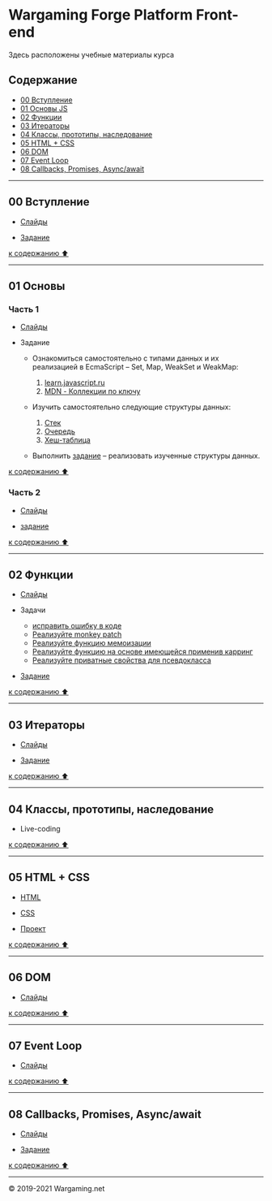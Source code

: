 # Wargaming Forge Platform Front-end

Здесь расположены учебные материалы курса


## Содержание

- [00 Вступление](#00-вступление)
- [01 Основы JS](#01-основы)
- [02 Функции](#02-функции)
- [03 Итераторы](#03-итераторы)
- [04 Классы, прототипы, наследование](#04-классы-прототипы-наследование)
- [05 HTML + CSS](#05-html-+-css)
- [06 DOM](#06-dom)
- [07 Event Loop](#07-event-loop)
- [08 Callbacks, Promises, Async/await](#08-callbacks-promises-async/await)

----

## 00 Вступление

- [Слайды](https://wgnet.github.io/wgforge_platform_frontend_course/00_introduction/)

- [Задание](https://github.com/wgnet/wgforge_platform_frontend_course/tree/master/00_introduction/practice)

[к содержанию ⬆️](#содержание)

----

## 01 Основы

### Часть 1

- [Слайды](https://wgnet.github.io/wgforge_platform_frontend_course/01_basics_part_1/)


- Задание

    * Ознакомиться самостоятельно с типами данных и их реализацией в EcmaScript – Set, Map, WeakSet и WeakMap:
        1. [learn.javascript.ru](https://learn.javascript.ru/set-map)
        2. [MDN - Коллекции по ключу](https://developer.mozilla.org/ru/docs/Web/JavaScript/Reference/Global_Objects#Keyed_collections)

    *  Изучить самостоятельно следующие структуры данных:
        1. [Стек](https://ru.wikipedia.org/wiki/%D0%A1%D1%82%D0%B5%D0%BA)
        2. [Очередь](https://ru.wikipedia.org/wiki/%D0%9E%D1%87%D0%B5%D1%80%D0%B5%D0%B4%D1%8C_(%D0%BF%D1%80%D0%BE%D0%B3%D1%80%D0%B0%D0%BC%D0%BC%D0%B8%D1%80%D0%BE%D0%B2%D0%B0%D0%BD%D0%B8%D0%B5))
        3. [Хеш-таблица](https://ru.wikipedia.org/wiki/%D0%A5%D0%B5%D1%88-%D1%82%D0%B0%D0%B1%D0%BB%D0%B8%D1%86%D0%B0)

    * Выполнить [задание](https://github.com/wgnet/wgforge_platform_frontend_course/tree/master/01_basics_part_1/practice) – реализовать изученные структуры данных.

[к содержанию ⬆️](#содержание)


### Часть 2

- [Слайды](https://wgnet.github.io/wgforge_platform_frontend_course/01_basics_part_2/)


- [задание](https://github.com/wgnet/wgforge_platform_frontend_course/tree/master/01_basics_part_2/practice)



[к содержанию ⬆️](#содержание)

----

## 02 Функции

- [Слайды](https://wgnet.github.io/wgforge_platform_frontend_course/02_functions/)

- Задачи
    - [исправить ошибку в коде](https://jsbin.com/jexipat/5/edit?js,console)
    - [Реализуйте monkey patch](https://jsbin.com/josanox/9/edit?js,console)
    - [Реализуйте функцию мемоизации](https://jsbin.com/vekanah/4/edit?js,console)
    - [Реализуйте функцию на основе имеющейся применив карринг](https://jsbin.com/mazuren/4/edit?js,console)
    - [Реализуйте приватные свойства для псевдокласса](https://jsbin.com/xitafoq/1/edit?js,console)

- [Задание](https://github.com/wgnet/wgforge_platform_frontend_course/tree/master/02_functions/practice)

[к содержанию ⬆️](#содержание)

----

## 03 Итераторы

- [Слайды](https://wgnet.github.io/wgforge_platform_frontend_course/03_iterators/)

- [Задание](https://github.com/wgnet/wgforge_platform_frontend_course/tree/master/03_iterators/practice)

[к содержанию ⬆️](#содержание)

----

## 04 Классы, прототипы, наследование

- Live-coding

[к содержанию ⬆️](#содержание)

----


## 05 HTML + CSS

- [HTML](https://github.com/wgnet/wgforge_platform_frontend_course/raw/master/05_markup/presentation/HTML.pdf)

- [CSS](https://github.com/wgnet/wgforge_platform_frontend_course/raw/master/05_markup/presentation/CSS.pdf)

- [Проект](https://github.com/wgnet/wgforge_platform_frontend_course/tree/master/05_markup/project)

[к содержанию ⬆️](#содержание)

----


## 06 DOM

- [Слайды](https://wgnet.github.io/wgforge_platform_frontend_course/06_dom/)


[к содержанию ⬆️](#содержание)

----


## 07 Event Loop

- [Слайды](https://wgnet.github.io/wgforge_platform_frontend_course/07_eventloop/)


[к содержанию ⬆️](#содержание)

----


## 08 Callbacks, Promises, Async/await

- [Слайды](https://wgnet.github.io/wgforge_platform_frontend_course/08_asyncjs/)

- [Задание](https://github.com/PavloKovalov/async-js-workbook)

[к содержанию ⬆️](#содержание)

----

© 2019-2021 Wargaming.net
